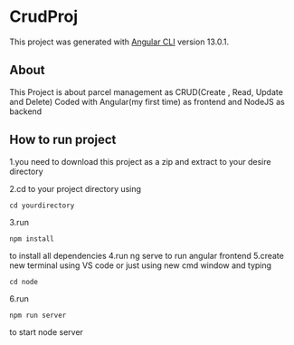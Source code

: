 # CrudProj

This project was generated with [Angular CLI](https://github.com/angular/angular-cli) version 13.0.1.

## About
This Project is about parcel management as CRUD(Create , Read, Update and Delete)
Coded with Angular(my first time) as frontend and NodeJS as backend

## How to run project
1.you need to download this project as a zip and extract to your desire directory

2.cd to your project directory using
```
cd yourdirectory
```
3.run 
```
npm install
```
to install all dependencies
4.run ng serve to run angular frontend
5.create new terminal using VS code or just using new cmd window and typing
```
cd node
```
6.run
```
npm run server
```
to start node server

